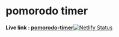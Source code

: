 # pomorodo timer

**Live link : [pomorodo-timer](https://vhr-pomodoro-timer.netlify.app/)**[![Netlify Status](https://api.netlify.com/api/v1/badges/e31a5798-6d85-4cc7-a626-72f6f81d1636/deploy-status)](hhttps://vhr-pomodoro-timer.netlify.app/)
